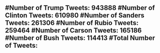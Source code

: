 #Number of Trump Tweets: 943888
#Number of Clinton Tweets: 610980
#Number of Sanders Tweets: 261306
#Number of Rubio Tweets: 259464
#Number of Carson Tweets: 165186
#Number of Bush Tweets: 114413
#Total Number of Tweets:  
---
